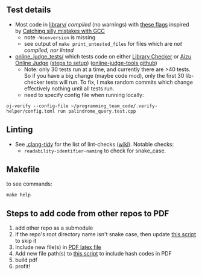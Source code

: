 ## Test details
- Most code in [library/](https://github.com/lrvideckis/programming_team_code/tree/master/library) *compiled* (no warnings) with [these flags](https://github.com/lrvideckis/programming_team_code/blob/master/tests/scripts/compile_flags.txt) inspired by [Catching silly mistakes with GCC](https://codeforces.com/blog/entry/15547)
  - note `-Wconversion` is missing
  - see output of `make print_untested_files` for files which are *not compiled, nor linted*
- [online_judge_tests/](https://github.com/lrvideckis/programming_team_code/tree/master/tests/online_judge_tests) which tests code on either [Library Checker](https://judge.yosupo.jp/) or [Aizu Online Judge](https://onlinejudge.u-aizu.ac.jp/home) ([steps to setup](https://online-judge-tools.github.io/verification-helper/installer.html)) ([online-judge-tools github](https://github.com/online-judge-tools/verification-helper))
  - Note: only 30 tests run at a time, and currently there are >40 tests. So if you have a big change (maybe code mod), only the first 30 lib-checker tests will run. To fix, I make random commits which change effectively nothing until all tests run.
  - need to specify config file when running locally:

```
oj-verify --config-file ~/programming_team_code/.verify-helper/config.toml run palindrome_query.test.cpp
```

## Linting

- See [.clang-tidy](https://github.com/lrvideckis/programming_team_code/blob/master/tests/.clang-tidy) for the list of lint-checks ([wiki](https://clang.llvm.org/extra/clang-tidy/checks/list.html)). Notable checks:
  - `readability-identifier-naming` to check for snake_case.

## Makefile
to see commands:
```
make help
```
## Steps to add code from other repos to PDF
1. add other repo as a submodule
2. if the repo's root directory name isn't snake case, then update [this script](https://github.com/lrvideckis/programming_team_code/blob/master/tests/scripts/check_format.sh) to skip it
3. Include new file(s) in [PDF latex file](https://github.com/lrvideckis/programming_team_code/blob/master/tests/scripts/hackpack.tex)
4. Add new file path(s) to [this script](https://github.com/lrvideckis/programming_team_code/blob/master/tests/scripts/make_hackpack.sh) to include hash codes in PDF
5. build pdf
6. profit!
